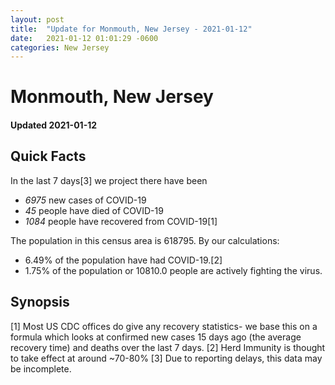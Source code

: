 ```yaml
---
layout: post
title:  "Update for Monmouth, New Jersey - 2021-01-12"
date:   2021-01-12 01:01:29 -0600
categories: New Jersey
---
```


# Monmouth, New Jersey
#### Updated 2021-01-12

## Quick Facts

In the last 7 days[3] we project there have been
- *6975* new cases of COVID-19
- *45* people have died of COVID-19
- *1084* people have recovered from COVID-19[1]

The population in this census area is 618795. By our calculations:
- 6.49% of the population have had COVID-19.[2]
- 1.75% of the population or 10810.0 people are actively fighting the virus.

## Synopsis




[1] Most US CDC offices do give any recovery statistics- we base this on a formula which looks at confirmed new cases
15 days ago (the average recovery time) and deaths over the last 7 days.
[2] Herd Immunity is thought to take effect at around ~70-80%
[3] Due to reporting delays, this data may be incomplete. 
    